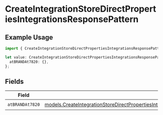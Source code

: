 # CreateIntegrationStoreDirectPropertiesIntegrationsResponsePattern

## Example Usage

```typescript
import { CreateIntegrationStoreDirectPropertiesIntegrationsResponsePattern } from "@vercel/sdk/models/createintegrationstoredirectop.js";

let value: CreateIntegrationStoreDirectPropertiesIntegrationsResponsePattern = {
  atBRANDAt7820: {},
};
```

## Fields

| Field                                                                                                                                                                                                                                        | Type                                                                                                                                                                                                                                         | Required                                                                                                                                                                                                                                     | Description                                                                                                                                                                                                                                  |
| -------------------------------------------------------------------------------------------------------------------------------------------------------------------------------------------------------------------------------------------- | -------------------------------------------------------------------------------------------------------------------------------------------------------------------------------------------------------------------------------------------- | -------------------------------------------------------------------------------------------------------------------------------------------------------------------------------------------------------------------------------------------- | -------------------------------------------------------------------------------------------------------------------------------------------------------------------------------------------------------------------------------------------- |
| `atBRANDAt7820`                                                                                                                                                                                                                              | [models.CreateIntegrationStoreDirectPropertiesIntegrationsResponse200ApplicationJSONResponseBodyStoreAtBRANDAt7820](../models/createintegrationstoredirectpropertiesintegrationsresponse200applicationjsonresponsebodystoreatbrandat7820.md) | :heavy_check_mark:                                                                                                                                                                                                                           | N/A                                                                                                                                                                                                                                          |